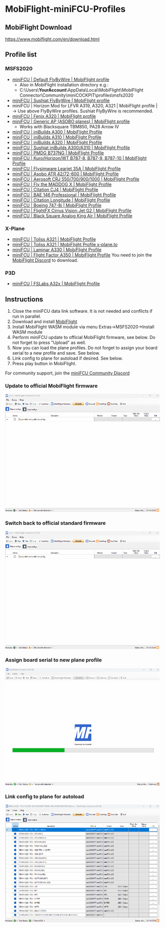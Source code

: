# MobiFlight-miniFCU-Profiles

## MobiFlight Download
https://www.mobiflight.com/en/download.html

## Profile list

### MSFS2020
- [miniFCU | Default FlyByWire | MobiFlight profile](https://github.com/MobiFlight/MobiFlight-Connector/blob/main/Community/miniCOCKPIT/profiles/msfs2020/FBW-a320.mcc)
  - Also in MobiFlight installation directory e.g.:
  - C:\Users\\**YourAccount**\AppData\Local\MobiFlight\MobiFlight Connector\Community\miniCOCKPIT\profiles\msfs2020
- [miniFCU | Sushiat FlyByWire | MobiFlight profile](https://flightsim.to/file/69451/a32nx-minicockpit-minifcu-mobiflight-profile)
- miniFCU | Horizon Mod for LFVR A319, A320, A321 | MobiFlight profile | -> Use above FlyByWire profiles. Sushiat FlyByWire is recommended.
- [miniFCU | Fenix A320 | MobiFlight profile](https://flightsim.to/file/67139/fenix-a320-minicockpit-minifcu-mobiflight-profile-quartz-displays-full-installation)
- [miniFCU | Generic AP (ASOBO planes) | MobiFlight profile](https://flightsim.to/file/67143/generic-ap-asobo-planes-minicockpit-minifcu-mobiflight-profile-full-installation)
   - Works with Blacksquare TBM850, PA28 Arrow IV
- [miniFCU | iniBuilds A300 | MobiFlight Profile](https://flightsim.to/file/66522/minifcu-inibuilds-a300-profile)
- [miniFCU | iniBuilds A310 | MobiFlight Profile](https://flightsim.to/file/69432/minifcu-inibuilds-a310-profile)
- [miniFCU | iniBuilds A320 | MobiFlight Profile](https://flightsim.to/file/72085/inibuilds-a320-minicockpit-minifcu-mobiflight-profile)
- [miniFCU | Sushiat iniBuilds A300/A310 | MobiFlight Profile](https://flightsim.to/file/69438/inibuilds-a300-a310-minicockpit-minifcu-mobiflight-profile)
- [miniFCU | PMDG B737NG | MobiFlight Profile](https://flightsim.to/file/66653/pmdg-b737ng-minicockpit-minifcu-mobiflight-profiles)
- [miniFCU | Kuro/Horizon/WT B787-8, B787-9, B787-10 | MobiFlight Profile](https://flightsim.to/file/67371/wt-kuro-horizon-b787-minicockpit-minifcu-mobiflight-profiles)
- [miniFCU | Flysimware Learjet 35A | MobiFlight Profile](https://flightsim.to/file/67951/flysimware-learjet-35a-minicockpit-minifcu-mobiflight-profile)
- [miniFCU | Asobo ATR 42/72-600 | MobiFlight Profile](https://flightsim.to/file/69229/asobo-atr-600-minicockpit-minifcu-mobiflight-profile)
- [miniFCU | Aerosoft CRJ 550/700/900/1000 | MobiFlight Profile](https://flightsim.to/file/69389/aerosoft-crj-550-700-900-1000-minicockpit-minifcu-mobiflight-profile)
- [miniFCU | Fly the MADDOG X | MobiFlight Profile](https://flightsim.to/file/68958/fly-the-maddog-x-minicockpit-minifcu-mobiflight-profile)
- [miniFCU | Citation CJ4 | MobiFlight Profile](https://flightsim.to/file/69550/citation-cj4-minicockpit-minifcu-mobiflight-profile)
- [miniFCU | BAE 146 Professional | MobiFlight Profile](https://flightsim.to/file/69597/justflight-bae-146-professional-minicockpit-minifcu-mobiflight-profile)
- [miniFCU | Citation Longitude | MobiFlight Profile](https://flightsim.to/file/70759/citation-longitude-minicockpit-minifcu-mobiflight-profile)
- [miniFCU | Boeing 747-8i | MobiFlight Profile](https://flightsim.to/file/69658/boeing-747-8i-minicockpit-minifcu-mobiflight-profile)
- [miniFCU | FlightFX Cirrus Vision Jet G2 | MobiFlight Profile](https://flightsim.to/file/71394/flightfx-cirrus-vision-jet-g2-minicockpit-minifcu-mobiflight-profile)
- [miniFCU | Black Square Analog King Air | MobiFlight Profile](https://flightsim.to/file/72124/black-square-analog-king-air-minicockpit-minifcu-mobiflight-profile)

### X-Plane
- [miniFCU | Toliss A321 | MobiFlight Profile](https://github.com/eric-schalk/MobiFlightProfiles/releases)
- [miniFCU | Toliss A321 | MobiFlight Profile x-plane.to](https://x-plane.to/file/1254/minifcu-mobiflight-profile-for-toliss-a321)
- [miniFCU | Laminar A330 | MobiFlight Profile](https://github.com/eric-schalk/MobiFlightProfiles/releases)
- [miniFCU | Flight Factor A350 | MobiFlight Profile](https://discord.com/channels/608690978081210392/1190043120914665542/1193208598298382417) You need to join the [MobiFlight Discord]( https://discord.gg/QjCQXSQs5K) to download.

### P3D
- [miniFCU | FSLabs A32x | MobiFlight Profile](https://github.com/Koseng/MobiFlight-miniFCU-Profiles/releases/latest)

## Instructions
1) Close the miniFCU data link software. It is not needed and conflicts if run in parallel.
2) Download and install [MobiFlight](https://www.mobiflight.com/en/download.html)
3) Install MobiFlight WASM module via menu Extras->MSFS2020->Install WASM module
4) Perform miniFCU update to official MobiFlight firmware, see below. Do not forget to press "Upload" as well.
5) Now you can load the plane profiles. Do not forget to assign your board serial to a new profile and save. See below.
6) Link config to plane for autoload if desired. See below.
7) Press play button in MobiFlight.

For community support, join the [miniFCU Community Discord](https://discord.gg/63ypEhYkft)

### Update to official MobiFlight firmware
![Update firmware](doc/UpdateFirmware.gif)

### Switch back to official standard firmware
![Reset firmware](doc/ResetFirmware.gif)

### Assign board serial to new plane profile
![Assign board](doc/AssignBoard.gif)

### Link config to plane for autoload
![Link config](doc/LinkConfig.gif)

